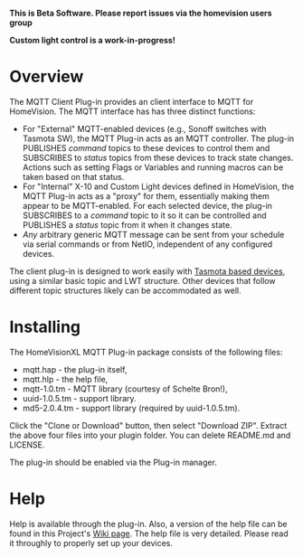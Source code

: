 **This is Beta Software. Please report issues via the homevision users group**

**Custom light control is a work-in-progress!**

# Overview

The MQTT Client Plug-in provides an client interface to MQTT for HomeVision. The MQTT interface has has three distinct functions:

* For "External" MQTT-enabled devices (e.g., Sonoff switches with Tasmota SW),
the MQTT Plug-in acts as an MQTT controller.
The plug-in PUBLISHES <i>command</i> topics to these devices
to control them
and SUBSCRIBES to <i>status</i> topics from these devices to track state changes.
Actions such as setting Flags or Variables and running macros can be taken based on that status.
* For "Internal" X-10 and Custom Light devices defined in HomeVision,
the MQTT Plug-in acts as a "proxy" for them, essentially making them appear to be MQTT-enabled.
For each selected device, the plug-in 
SUBSCRIBES to a <i>command</i> topic to it
so it can be controlled
and
PUBLISHES a <i>status</i> topic from it when it changes state.
* *Any* arbitrary generic MQTT message can be sent from your schedule via serial commands or from NetIO, independent of any configured devices.

The client plug-in is designed to work easily with [Tasmota based devices](https://github.com/arendst/Sonoff-Tasmota), using a similar basic topic and LWT structure. Other devices that follow different topic structures likely can be accommodated as well.

# Installing

The HomeVisionXL MQTT Plug-in package consists of the following files: 
* mqtt.hap - the plug-in itself, 
* mqtt.hlp - the help file,
* mqtt-1.0.tm - MQTT library (courtesy of Schelte Bron!),
* uuid-1.0.5.tm - support library.
* md5-2.0.4.tm - support library (required by uuid-1.0.5.tm).

Click the "Clone or Download" button, then select "Download ZIP".
Extract the above four files into your plugin folder.
You can delete README.md and LICENSE.

The plug-in should be enabled via the Plug-in manager.

# Help

Help is available through the plug-in. Also, a version of the help file can be found in this Project's [Wiki page](https://github.com/rebel7580/MQTT-Plug-in-For-HomeVisionXL/wiki/Help).
The help file is very detailed. Please read it throughly to properly set up your devices.
